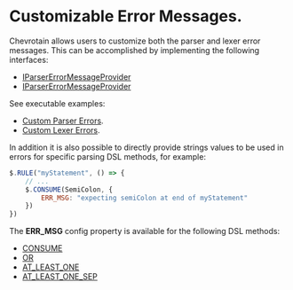 # Customizable Error Messages.

Chevrotain allows users to customize both the parser and lexer error messages.
This can be accomplished by implementing the following interfaces:

-   [IParserErrorMessageProvider](https://sap.github.io/chevrotain/documentation/4_3_0/interfaces/iparsererrormessageprovider.html)
-   [IParserErrorMessageProvider](https://sap.github.io/chevrotain/documentation/4_3_0/interfaces/ilexererrormessageprovider.html)

See executable examples:

-   [Custom Parser Errors](https://github.com/SAP/chevrotain/blob/master/examples/parser/custom_errors/custom_errors.js).
-   [Custom Lexer Errors](https://github.com/SAP/chevrotain/blob/master/examples/lexer/custom_errors/custom_errors.js).

In addition it is also possible to directly provide strings values to be used in errors
for specific parsing DSL methods, for example:

```javascript
$.RULE("myStatement", () => {
    // ...
    $.CONSUME(SemiColon, {
        ERR_MSG: "expecting semiColon at end of myStatement"
    })
})
```

The **ERR_MSG** config property is available for the following DSL methods:

-   [CONSUME](https://sap.github.io/chevrotain/documentation/4_3_0/classes/parser.html#consume)
-   [OR](https://sap.github.io/chevrotain/documentation/4_3_0/classes/parser.html#or)
-   [AT_LEAST_ONE](https://sap.github.io/chevrotain/documentation/4_3_0/classes/parser.html#at_least_one)
-   [AT_LEAST_ONE_SEP](https://sap.github.io/chevrotain/documentation/4_3_0/classes/parser.html#at_least_one_sep)

